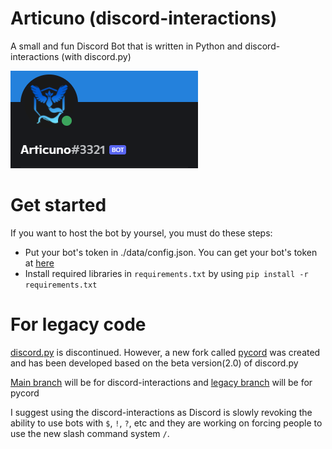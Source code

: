 # Articuno (discord-interactions)
A small and fun Discord Bot that is written in Python and discord-interactions (with discord.py)

![banner.png](./articuno_banner.png)

# Get started
If you want to host the bot by yoursel, you must do these steps:
- Put your bot's token in ./data/config.json. You can get your bot's token at [here](https://discord.com/developers/applications)
- Install required libraries in ``requirements.txt`` by using ``pip install -r requirements.txt``


# For legacy code
[discord.py](https://github.com/Rapptz/discord.py) is discontinued. However, a new fork called [pycord](https://github.com/Pycord-Development/pycord) was created and has been developed based on the beta version(2.0) of discord.py

[Main branch](https://github.com/Jimmy-Blue/Articuno/tree/discord-interactions) will be for discord-interactions and [legacy branch](https://github.com/Jimmy-Blue/Articuno/tree/pycord) will be for pycord

I suggest using the discord-interactions as Discord is slowly revoking the ability to use bots with ``$``, ``!``, ``?``, etc and they are working on forcing people to use the new slash command system ``/``.